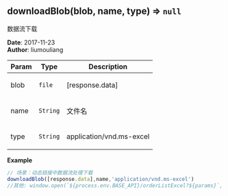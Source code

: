 ## downloadBlob(blob, name, type) ⇒ <code>null</code>
<p>数据流下载</p>

**Date**: 2017-11-23  
**Author**: liumouliang  

| Param | Type | Description |
| --- | --- | --- |
| blob | <code>file</code> | <p>[response.data]</p> |
| name | <code>String</code> | <p>文件名</p> |
| type | <code>String</code> | <p>application/vnd.ms-excel</p> |

**Example**  
```javascript
// 场景：动态链接中数据流处理下载
downloadBlob([response.data],name,'application/vnd.ms-excel')
//其他: window.open(`${process.env.BASE_API}/orderListExcel?${params}`, '_blank');
```

